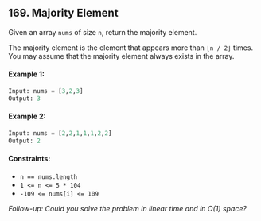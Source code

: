 ## 169. Majority Element

Given an array `nums` of size `n`, return the majority element.

The majority element is the element that appears more than `⌊n / 2⌋` times. You may assume that the majority element always exists in the array.

#### Example 1:
```python
Input: nums = [3,2,3]
Output: 3
```
#### Example 2:
```python
Input: nums = [2,2,1,1,1,2,2]
Output: 2
```

#### Constraints:
- `n == nums.length`
- `1 <= n <= 5 * 104`
- `-109 <= nums[i] <= 109`
 

_Follow-up: Could you solve the problem in linear time and in O(1) space?_